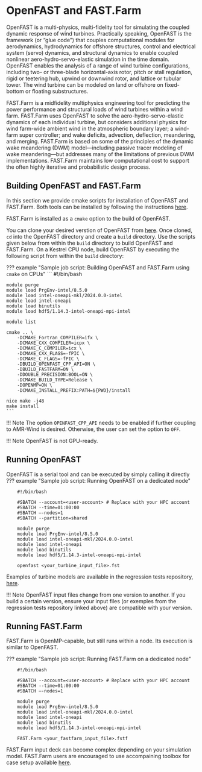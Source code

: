 # OpenFAST and FAST.Farm

OpenFAST is a multi-physics, multi-fidelity tool for simulating the coupled dynamic response of wind turbines. Practically speaking, OpenFAST is the framework (or “glue code”) that couples computational modules for aerodynamics, hydrodynamics for offshore structures, control and electrical system (servo) dynamics, and structural dynamics to enable coupled nonlinear aero-hydro-servo-elastic simulation in the time domain. OpenFAST enables the analysis of a range of wind turbine configurations, including two- or three-blade horizontal-axis rotor, pitch or stall regulation, rigid or teetering hub, upwind or downwind rotor, and lattice or tubular tower. The wind turbine can be modeled on land or offshore on fixed-bottom or floating substructures.

FAST.Farm is a midfidelity multiphysics engineering tool for predicting the power performance and structural loads of wind turbines within a wind farm. FAST.Farm uses OpenFAST to solve the aero-hydro-servo-elastic dynamics of each individual turbine, but considers additional physics for wind farm-wide ambient wind in the atmospheric boundary layer; a wind-farm super controller; and wake deficits, advection, deflection, meandering, and merging. FAST.Farm is based on some of the principles of the dynamic wake meandering (DWM) model—including passive tracer modeling of wake meandering—but addresses many of the limitations of previous DWM implementations. FAST.Farm maintains low computational cost to support the often highly iterative and probabilistic design process.

 
## Building OpenFAST and FAST.Farm

In this section we provide cmake scripts for installation of OpenFAST and FAST.Farm. Both tools can be installed by following the instructions [here](https://openfast.readthedocs.io/en/main/source/install/index.html).

FAST.Farm is installed as a `cmake` option to the build of OpenFAST.

You can clone your desired verstion of OpenFAST from [here](https://github.com/OpenFAST/openfast). Once cloned, `cd` into the OpenFAST directory and create a `build` directory. Use the scripts given below from within the `build` directory to build OpenFAST and FAST.Farm. On a Kestrel CPU node, build OpenFAST by executing the following script from within the `build` directory:

??? example "Sample job script: Building OpenFAST and FAST.Farm using `cmake` on CPUs"
    ```
    #!/bin/bash

    module purge
    module load PrgEnv-intel/8.5.0
    module load intel-oneapi-mkl/2024.0.0-intel
    module load intel-oneapi
    module load binutils
    module load hdf5/1.14.3-intel-oneapi-mpi-intel

    module list

    cmake .. \
        -DCMAKE_Fortran_COMPILER=ifx \
        -DCMAKE_CXX_COMPILER=icpx \
        -DCMAKE_C_COMPILER=icx \
        -DCMAKE_CXX_FLAGS=-fPIC \
        -DCMAKE_C_FLAGS=-fPIC \
        -DBUILD_OPENFAST_CPP_API=ON \
        -DBUILD_FASTFARM=ON \
        -DDOUBLE_PRECISION:BOOL=ON \
        -DCMAKE_BUILD_TYPE=Release \
        -DOPENMP=ON \
        -DCMAKE_INSTALL_PREFIX:PATH=${PWD}/install

    nice make -j48
    make install
    ```

!!! Note
    The option `OPENFAST_CPP_API` needs to be enabled if further coupling to AMR-Wind is desired. Otherwise, the user can set the option to `OFF`.

!!! Note
    OpenFAST is not GPU-ready.


## Running OpenFAST

OpenFAST is a serial tool and can be executed by simply calling it directly
??? example "Sample job script: Running OpenFAST on a dedicated node"
```
    #!/bin/bash

    #SBATCH --account=<user-account> # Replace with your HPC account
    #SBATCH --time=01:00:00
    #SBATCH –-nodes=1
    #SBATCH --partition=shared

    module purge
    module load PrgEnv-intel/8.5.0
    module load intel-oneapi-mkl/2024.0.0-intel
    module load intel-oneapi
    module load binutils
    module load hdf5/1.14.3-intel-oneapi-mpi-intel

    openfast <your_turbine_input_file>.fst
```

Examples of turbine models are available in the regression tests repository, [here](https://github.com/OpenFAST/r-test/).

!!! Note
    OpenFAST input files change from one version to another. If you build a certain version, ensure your input files (or exemples from the regression tests repository linked above) are compatible with your version.


## Running FAST.Farm

FAST.Farm is OpenMP-capable, but still runs within a node. Its execution is similar to OpenFAST.

??? example "Sample job script: Running FAST.Farm on a dedicated node"
```
    #!/bin/bash

    #SBATCH --account=<user-account> # Replace with your HPC account
    #SBATCH --time=01:00:00
    #SBATCH –-nodes=1

    module purge
    module load PrgEnv-intel/8.5.0
    module load intel-oneapi-mkl/2024.0.0-intel
    module load intel-oneapi
    module load binutils
    module load hdf5/1.14.3-intel-oneapi-mpi-intel

    FAST.Farm <your_fastfarm_input_file>.fstf
```

FAST.Farm input deck can become complex depending on your simulation model. FAST.Farm users are encouraged to use accompaining toolbox for case setup available [here](https://github.com/OpenFAST/openfast_toolbox/tree/main/openfast_toolbox/fastfarm).
